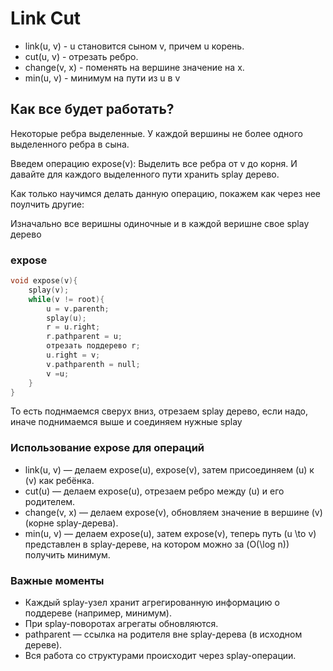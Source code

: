 # Link Cut

- link(u, v) - u становится сыном v, причем u корень.
- cut(u, v) - отрезать ребро.
- change(v, x) - поменять на вершине значение на x.
- min(u, v) - минимум  на пути из u в v


## Как все будет работать?

Некоторые ребра выделенные. У каждой вершины не более одного выделенного ребра в сына.

Введем операцию expose(v): Выделить все ребра от v до корня. И давайте для каждого выделенного пути хранить splay дерево.

Как только научимся делать данную операцию, покажем как через нее поулчить другие:

Изначально все веришны одиночные и в каждой веришне свое splay дерево

### expose

```c++
void expose(v){
    splay(v);
    while(v != root){
        u = v.parenth;
        splay(u);
        r = u.right;
        r.pathparent = u;
        отрезать поддерево r;
        u.right = v;
        v.pathparenth = null;
        v =u; 
    }   
}
```

То есть поднмаемся сверух вниз, отрезаем splay дерево, если надо, иначе поднимаемся выше и соединяем нужные splay

### Использование expose для операций

- link(u, v) — делаем expose(u), expose(v), затем присоединяем \(u\) к \(v\) как ребёнка.
- cut(u) — делаем expose(u), отрезаем ребро между \(u\) и его родителем.
- change(v, x) — делаем expose(v), обновляем значение в вершине \(v\) (корне splay-дерева).
- min(u, v) — делаем expose(u), затем expose(v), теперь путь \(u \to v\) представлен в splay-дереве, на котором можно за \(O(\log n)\) получить минимум.

### Важные моменты

- Каждый splay-узел хранит агрегированную информацию о поддереве (например, минимум).
- При splay-поворотах агрегаты обновляются.
- pathparent — ссылка на родителя вне splay-дерева (в исходном дереве).
- Вся работа со структурами происходит через splay-операции.